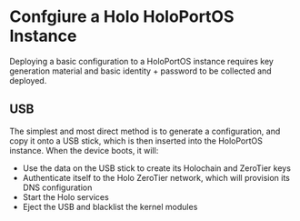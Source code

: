 # Confgiure a Holo HoloPortOS Instance

Deploying a basic configuration to a HoloPortOS instance requires key generation material and basic
identity + password to be collected and deployed.

## USB

The simplest and most direct method is to generate a configuration, and copy it onto a USB stick,
which is then inserted into the HoloPortOS instance.  When the device boots, it will:

- Use the data on the USB stick to create its Holochain and ZeroTier keys
- Authenticate itself to the Holo ZeroTier network, which will provision its DNS configuration
- Start the Holo services
- Eject the USB and blacklist the kernel modules

